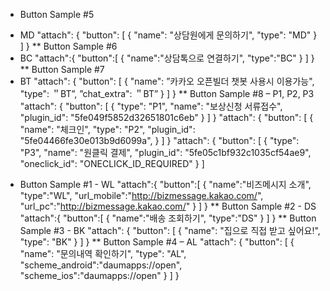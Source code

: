 * Button Sample
#5 
- MD
"attach": {
"button": [ {
"name": "상담원에게 문의하기", "type": "MD"
}
]
}
** Button Sample
#6 
- BC
"attach":{
"button":[ {
"name":"상담톡으로 연결하기", "type":"BC"
}
]
}
** Button Sample #7 
- BT
"attach": {
"button": [ {
"name": ”카카오 오픈빌더 챗봇 사용시 이용가능", "type": ＂BT”, ”chat_extra": ＂BT”
}
]
}
** Button Sample #8 
– P1, P2, P3
"attach": {
"button": [ {
"type": "P1",
"name": "보상신청 서류접수", "plugin_id": "5fe049f5852d32651801c6eb"
}
]
}
"attach": {
"button": [ {
"name": "체크인", "type": "P2", "plugin_id": "5fe04466fe30e013b9d6099a",
}
]
}
"attach": {
"button": [ {
"type": "P3",
"name": "원클릭 결제", "plugin_id": "5fe05c1bf932c1035cf54ae9", "oneclick_id": "ONECLICK_ID_REQUIRED"
}
]


* Button Sample #1 - WL
"attach":{
"button":[
{
"name":"비즈메시지 소개",
"type":"WL", 
"url_mobile":"http://bizmessage.kakao.com/", 
"url_pc":"http://bizmessage.kakao.com/"
}
]
}
** Button Sample #2 - DS
"attach":{
"button":[
{
"name":"배송 조회하기",
"type":"DS"
}
]
}
** Button Sample #3 - BK
"attach": {
"button": [
{
"name": "집으로 직접 받고 싶어요!",
"type": "BK"
}
]
}
** Button Sample #4 – AL
"attach": {
"button": [
{
"name": "문의내역 확인하기",
"type": "AL",
"scheme_android":"daumapps://open",
"scheme_ios":"daumapps://open"
}
]
}